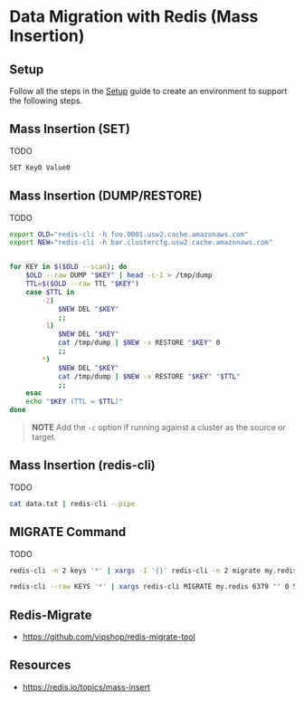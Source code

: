 # Data Migration with Redis (Mass Insertion)

## Setup

Follow all the steps in the [Setup](./../05_Appendix/00_Setup.md) guide to create an environment to support the following steps.

## Mass Insertion (SET)

TODO

```bash
SET Key0 Value0
```

## Mass Insertion (DUMP/RESTORE)

TODO

```bash
export OLD="redis-cli -h foo.0001.usw2.cache.amazonaws.com"
export NEW="redis-cli -h bar.clustercfg.usw2.cache.amazonaws.com"


for KEY in $($OLD --scan); do
    $OLD --raw DUMP "$KEY" | head -c-1 > /tmp/dump
    TTL=$($OLD --raw TTL "$KEY")
    case $TTL in
        -2)
            $NEW DEL "$KEY"
            ;;
        -1)
            $NEW DEL "$KEY"
            cat /tmp/dump | $NEW -x RESTORE "$KEY" 0
            ;;
        *)
            $NEW DEL "$KEY"
            cat /tmp/dump | $NEW -x RESTORE "$KEY" "$TTL"
            ;;
    esac
    echo "$KEY (TTL = $TTL)"
done

```

> **NOTE** Add the `-c` option if running against a cluster as the source or target.

## Mass Insertion (redis-cli)

TODO

```bash
cat data.txt | redis-cli --pipe
```

## MIGRATE Command

TODO

```bash
redis-cli -n 2 keys '*' | xargs -I '{}' redis-cli -n 2 migrate my.redis 6379 "" 3 5000 KEYS '{}'

redis-cli --raw KEYS '*' | xargs redis-cli MIGRATE my.redis 6379 "" 0 5000 AUTH password-here KEYS
```

## Redis-Migrate

- https://github.com/vipshop/redis-migrate-tool

## Resources

- https://redis.io/topics/mass-insert
